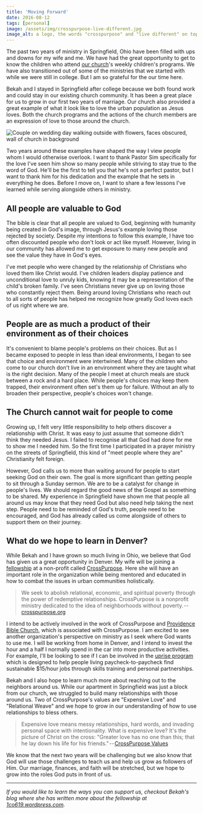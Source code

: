 ```yaml
---
title: 'Moving Forward'
date: 2016-08-12
tags: [personal]
image: /assets/img/crosspurpose-live-different.jpg
image_alt: a logo, the words "crosspurpose" and "live different" on top of an image of a person using carpentry hand tools
---
```


The past two years of ministry in Springfield, Ohio have been filled with ups
and downs for my wife and me. We have had the great opportunity to get to know
the children who attend [our church](http://mychurchohio.com/)'s weekly
children's programs. We have also transitioned out of some of the ministries
that we started with while we were still in college. But I am so grateful for
the our time here.

Bekah and I stayed in Springfield after college because we both found work and
could stay in our existing church community. It has been a great place for us
to grow in our first two years of marriage. Our church also provided a great
example of what it look like to love the urban population as Jesus loves. Both
the church programs and the actions of the church members are an expression of
love to those around the church.

![Couple on wedding day walking outside with flowers, faces obscured, wall of church in background](
    /assets/img/wedding-walking-outside.jpg
    "Walking around the church on our wedding day"
)

Two years around these examples have shaped the way I view people whom I would
otherwise overlook. I want to thank Pastor Sim specifically for the love I've
seen him show so many people while striving to stay true to the word of God.
He'll be the first to tell you that he's not a perfect pastor, but I want to
thank him for his dedication and the example that he sets in everything he
does. Before I move on, I want to share a few lessons I've learned while
serving alongside others in ministry.

## All people are valuable to God

The bible is clear that all people are valued to God, beginning with humanity
being created in God's image, through Jesus's example loving those rejected by
society. Despite my intentions to follow this example, I have too often
discounted people who don't look or act like myself. However, living in our
community has allowed me to get exposure to many new people and see the value
they have in God's eyes.

I've met people who were changed by the relationship of Christians who loved
them like Christ would. I've children leaders display patience and
unconditional love to unruly kids, knowing it may be a representation of the
child's broken family. I've seen Christians never give up on loving those who
constantly reject them. Being around loving Christians who reach out to all
sorts of people has helped me recognize how greatly God loves each of us right
where we are.

## People are as much a product of their environment as of their choices

It's convenient to blame people's problems on their choices. But as I became
exposed to people in less than ideal environments, I began to see that choice
and environment were intertwined. Many of the children who come to our church
don't live in an environment where they are taught what is the right decision.
Many of the people I meet at church meals are stuck between a rock and a hard
place. While people's choices may keep them trapped, their environment often
set's them up for failure. Without an ally to broaden their perspective,
people's choices won't change.

## The Church cannot wait for people to come

Growing up, I felt very little responsibility to help others discover a
relationship with Christ. It was easy to just assume that someone didn't think
they needed Jesus. I failed to recognise all that God had done for me to show
me I needed him. So the first time I participated in a prayer ministry on the
streets of Springfield, this kind of "meet people where they are" Christianity
felt foreign.

However, God calls us to more than waiting around for people to start seeking
God on their own. The goal is more significant than getting people to sit
through a Sunday sermon. We are to be a catalyst for change in people's lives.
We should regard the good news of the Gospel as something to be shared. My
experience in Springfield have shown me that people all around us may know
that they need God but also need help taking the next step. People need to be
reminded of God's truth, people need to be encouraged, and God has already
called us come alongside of others to support them on their journey.

## What do we hope to learn in Denver?

While Bekah and I have grown so much living in Ohio, we believe that God has
given us a great opportunity in Denver. My wife will be joining a
[fellowship](http://www.crosspurposecenter.org/) at a non-profit called
[CrossPurpose](http://crosspurpose.org/). Here she will have an important role
in the organization while being mentored and educated in how to combat the
issues in urban communities holistically.

> We seek to abolish relational, economic, and spiritual poverty through the
> power of redemptive relationships. CrossPurpose is a nonprofit ministry
> dedicated to the idea of neighborhoods without poverty. --
> [crosspurpose.org](http://crosspurpose.org/)

I intend to be actively involved in the work of CrossPurpose and [Providence
Bible Church](http://www.providencedenver.org/), which is associated with
CrossPurpose. I am excited to see another organization's perspective on
ministry as I seek where God wants to use me. I will be working from home in
Denver, and I intend to invest the hour and a half I normally spend in the car
into more productive activities. For example, I'll be looking to see if I can
be involved in the [uprise program](http://crosspurpose.org/program/uprise/)
which is designed to help people living paycheck-to-paycheck find sustainable
\$15/hour jobs through skills training and personal partnerships.

Bekah and I also hope to learn much more about reaching out to the neighbors
around us. While our apartment in Springfield was just a block from our
church, we struggled to build many relationships with those around us. Two of
CrossPurpose's values are "Expensive Love" and "Relational Weave" and we hope
to grow in our understanding of how to use relationships to bless others.

> Expensive love means messy relationships, hard words, and invading personal
> space with intentionality. What is expensive love? It's the picture of Christ
> on the cross: "Greater love has no one than this; that he lay down his life
> for his friends." -- [CrossPurpose Values](http://crosspurpose.org/about/our-values/)

We know that the next two years will be challenging but we also know that God
will use those challenges to teach us and help us grow as followers of Him.
Our marriage, finances, and faith will be stretched, but we hope to grow into
the roles God puts in front of us.

---

_If you would like to learn the ways you can support us, checkout Bekah's
blog where she has written more about the fellowship at
[1co619.wordpress.com](https://1co619.wordpress.com/crosspurpose-fellowship)._
